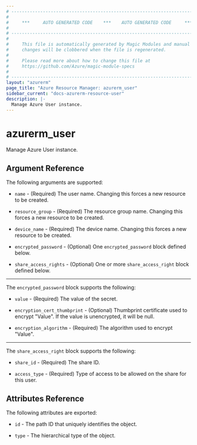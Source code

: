 ```yaml
---
# ----------------------------------------------------------------------------
#
#     ***     AUTO GENERATED CODE    ***    AUTO GENERATED CODE     ***
#
# ----------------------------------------------------------------------------
#
#     This file is automatically generated by Magic Modules and manual
#     changes will be clobbered when the file is regenerated.
#
#     Please read more about how to change this file at
#     https://github.com/Azure/magic-module-specs
#
# ----------------------------------------------------------------------------
layout: "azurerm"
page_title: "Azure Resource Manager: azurerm_user"
sidebar_current: "docs-azurerm-resource-user"
description: |-
  Manage Azure User instance.
---
```


# azurerm_user

Manage Azure User instance.


## Argument Reference

The following arguments are supported:

* `name` - (Required) The user name. Changing this forces a new resource to be created.

* `resource_group` - (Required) The resource group name. Changing this forces a new resource to be created.

* `device_name` - (Required) The device name. Changing this forces a new resource to be created.

* `encrypted_password` - (Optional) One `encrypted_password` block defined below.

* `share_access_rights` - (Optional) One or more `share_access_right` block defined below.

---

The `encrypted_password` block supports the following:

* `value` - (Required) The value of the secret.

* `encryption_cert_thumbprint` - (Optional) Thumbprint certificate used to encrypt \"Value\". If the value is unencrypted, it will be null.

* `encryption_algorithm` - (Required) The algorithm used to encrypt "Value".

---

The `share_access_right` block supports the following:

* `share_id` - (Required) The share ID.

* `access_type` - (Required) Type of access to be allowed on the share for this user.

## Attributes Reference

The following attributes are exported:

* `id` - The path ID that uniquely identifies the object.

* `type` - The hierarchical type of the object.
